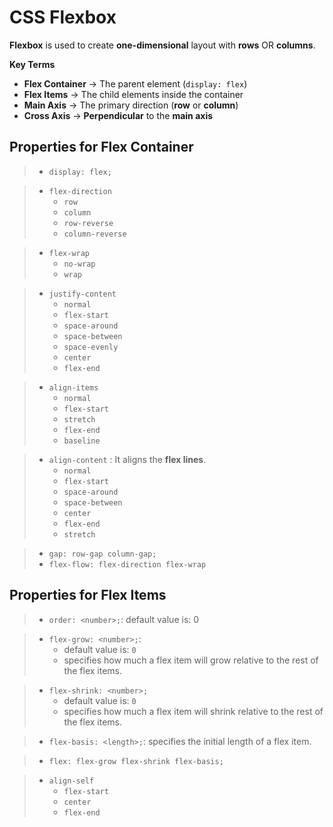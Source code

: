# CSS Flexbox

**Flexbox** is used to create **one-dimensional** layout with **rows** OR **columns**.

**Key Terms**
- **Flex Container** → The parent element (`display: flex`)
- **Flex Items** → The child elements inside the container
- **Main Axis** → The primary direction (**row** or **column**)
- **Cross Axis** → **Perpendicular** to the **main axis**

## Properties for Flex Container

> - `display: flex;`

> - `flex-direction`
>   - `row`
>   - `column`
>   - `row-reverse`
>   - `column-reverse`

> - `flex-wrap`
>   - `no-wrap`
>   - `wrap`
  
> - `justify-content`
>   - `normal`
>   - `flex-start`
>   - `space-around`
>   - `space-between`
>   - `space-evenly`
>   - `center`
>   - `flex-end`

> - `align-items`
>   - `normal`
>   - `flex-start`
>   - `stretch`
>   - `flex-end`
>   - `baseline`

> - `align-content` : It aligns the **flex lines**.
>   - `normal`
>   - `flex-start`
>   - `space-around`
>   - `space-between`
>   - `center`
>   - `flex-end`
>   - `stretch`

> - `gap: row-gap column-gap;`
> - `flex-flow: flex-direction flex-wrap`

## Properties for Flex Items

> - `order: <number>;`: default value is: 0

> - `flex-grow: <number>;`: 
>   - default value is: `0` 
>   -  specifies how much a flex item will grow relative to the rest of the flex items.

> - `flex-shrink: <number>;`
>   - default value is: `0` 
>   - specifies how much a flex item will shrink relative to the rest of the flex items.

> - `flex-basis: <length>;`: specifies the initial length of a flex item.

> - `flex: flex-grow flex-shrink flex-basis;`

> - `align-self`
>   -  `flex-start`
>   -  `center`
>   -  `flex-end`